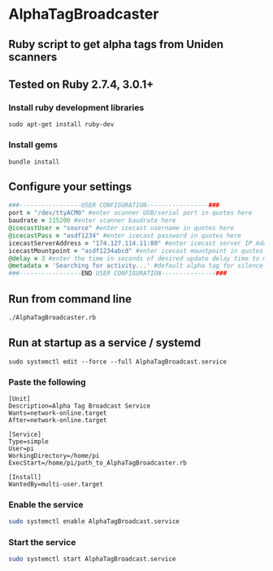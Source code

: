 # AlphaTagBroadcaster

## Ruby script to get alpha tags from Uniden scanners
## Tested on Ruby 2.7.4, 3.0.1+ 
### Install ruby development libraries
```sudo apt-get install ruby-dev```

### Install gems
```bundle install```

## Configure your settings
```ruby
###-----------------USER CONFIGURATION-----------------###
port = "/dev/ttyACM0" #enter scanner USB/serial port in quotes here
baudrate = 115200 #enter scanner baudrate here
@icecastUser = "source" #enter icecast username in quotes here
@icecastPass = "asdf1234" #enter icecast password in quotes here
icecastServerAddress = "174.127.114.11:80" #enter icecast server IP Address (and port if necessary) here
icecastMountpoint = "asdf1234abcd" #enter icecast mountpoint in quotes here - don't add leading '/'
@delay = 3 #enter the time in seconds of desired update delay time to match audio feed
@metadata = 'Searching for activity...' #default alpha tag for silence
###-----------------END USER CONFIGURATION---------------###
```
## Run from command line
```bash
./AlphaTagBroadcaster.rb
```
## Run at startup as a service / systemd
```shell
sudo systemctl edit --force --full AlphaTagBroadcast.service
```
### Paste the following
```shell
[Unit]
Description=Alpha Tag Broadcast Service
Wants=network-online.target
After=network-online.target

[Service]
Type=simple
User=pi
WorkingDirectory=/home/pi
ExecStart=/home/pi/path_to_AlphaTagBroadcaster.rb

[Install]
WantedBy=multi-user.target
```
### Enable the service
```bash
sudo systemctl enable AlphaTagBroadcast.service
```
### Start the service
```bash
sudo systemctl start AlphaTagBroadcast.service
```
